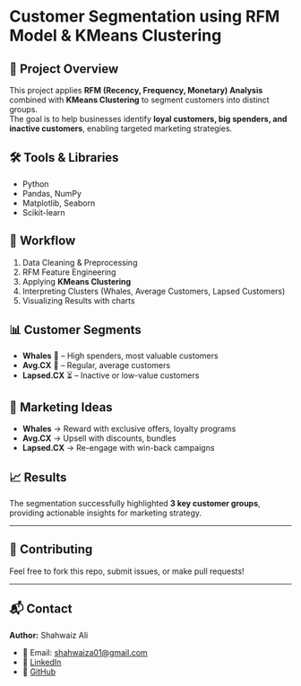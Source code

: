 # Customer Segmentation using RFM Model & KMeans Clustering

## 📌 Project Overview
This project applies **RFM (Recency, Frequency, Monetary) Analysis** combined with **KMeans Clustering** to segment customers into distinct groups.  
The goal is to help businesses identify **loyal customers, big spenders, and inactive customers**, enabling targeted marketing strategies.

## 🛠️ Tools & Libraries
- Python
- Pandas, NumPy
- Matplotlib, Seaborn
- Scikit-learn

## 🚀 Workflow
1. Data Cleaning & Preprocessing
2. RFM Feature Engineering
3. Applying **KMeans Clustering**
4. Interpreting Clusters (Whales, Average Customers, Lapsed Customers)
5. Visualizing Results with charts

## 📊 Customer Segments
- **Whales** 🐳 – High spenders, most valuable customers  
- **Avg.CX** 🙂 – Regular, average customers  
- **Lapsed.CX** ⏳ – Inactive or low-value customers  

## 🎯 Marketing Ideas
- **Whales** → Reward with exclusive offers, loyalty programs  
- **Avg.CX** → Upsell with discounts, bundles  
- **Lapsed.CX** → Re-engage with win-back campaigns  


## 📈 Results
The segmentation successfully highlighted **3 key customer groups**, providing actionable insights for marketing strategy.

---

## 🤝 Contributing
Feel free to fork this repo, submit issues, or make pull requests!

---

## 📬 Contact
**Author:** Shahwaiz Ali 
- 📧 Email: shahwaiza01@gmail.com  
- 🔗 [LinkedIn](https://www.linkedin.com/in/shahwaizali27/)  
- 🐙 [GitHub](https://github.com/75-shahwaiz-kay)


